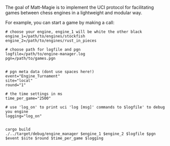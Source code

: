 The goal of Matt-Magie is to implement the UCI protocol for facilitating games between chess engines in a lightweight and modular way.

For example, you can start a game by making a call:


```
# choose your engine, engine_1 will be white the other black
engine_1=/path/to/engines/stockfish
engine_2=/path/to/engines/rust_in_pieces

# choose path for logfile and pgn
logfile=/path/to/engine-manager.log
pgn=/path/to/games.pgn


# pgn meta data (dont use spaces here!)
event="Engine_Turnament"
site="local"
round="1"

# the time settings in ms
time_per_game="2500"

# use 'log_on' to print uci 'log [msg]' commands to $logfile' to debug you engine
logging="log_on"


cargo build
./../target/debug/engine_manager $engine_1 $engine_2 $logfile $pgn $event $site $round $time_per_game $logging

```
